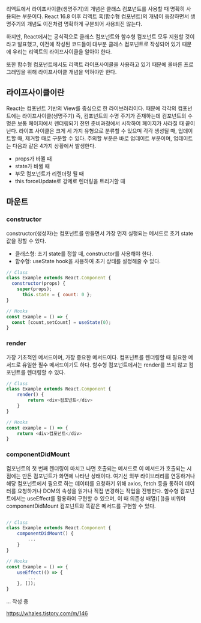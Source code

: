 리액트에서 라이프사이클(생명주기)의 개념은 클래스 컴포넌트를 사용할 때 명확히 사용되는 부분이다.
React 16.8 이후 리액트 훅(함수형 컴포넌트)의 개념이 등장하면서 생명주기의 개념도 이전처럼 명확하게 구분되어 사용되진 않는다.

하지만, React에서는 공식적으로 클래스 컴포넌트와 함수형 컴포넌트 모두 지원할 것이라고 발표했고, 이전에 작성된 코드들이 대부분 클래스 컴포넌트로 작성되어 있기 때문에 우리는 리액트의 라이프사이클을 알아야 한다.

또한 함수형 컴포넌트에서도 리액트 라이프사이클을 사용하고 있기 때문에 올바른 프로그래밍을 위해 라이프사이클 개념을 익혀야만 한다.

## 라이프사이클이란
React는 컴포넌트 기반의 View를 중심으로 한 라이브러리이다. 때문에 각각의 컴포넌트에는 라이프사이클(생명주기) 즉, 컴포넌트의 수명 주기가 존재하는데 컴포넌트의 수명은 보통 페이지에서 렌더링되기 전인 준비과정에서 시작하여 페이지가 사라질 때 끝이 난다.
라이프 사이클은 크게 세 가지 유형으로 분류할 수 있으며 각각 생성될 때, 업데이트할 때, 제거할 때로 구분할 수 있다.
주의할 부분은 바로 업데이트 부분이며, 업데이트는 다음과 같은 4가지 상황에서 발생한다.
- props가 바뀔 때
- state가 바뀔 때
- 부모 컴포넌트가 리렌더링 될 때
- this.forceUpdate로 강제로 렌더링을 트리거할 때

## 마운트
### constructor
constructor(생성자)는 컴포넌트를 만들면서 가장 먼저 실행되는 메서드로 초기 state 값을 정할 수 있다.
- 클래스형: 초기 state를 정할 때, constructor를 사용해야 한다.
- 함수형: useState hook을 사용하여 초기 상태를 설정해줄 수 있다.
```javascript
// Class
class Example extends React.Component {
  constructor(props) {
    super(props);
      this.state = { count: 0 };
}

// Hooks
const Example = () => {
  const [count,setCount] = useState(0);
}
```

### render
가장 기초적인 메서드이며, 가장 중요한 메서드이다. 컴포넌트를 렌더링할 때 필요한 메서드로 유일한 필수 메서드이기도 하다.
함수형 컴포넌트에서는 render를 쓰지 않고 컴포넌트를 렌더링할 수 있다.
```javascript
// Class
class Example extends React.Component {
	render() {
		return <div>컴포넌트</div>
	}
}

// Hooks
const example = () => {
	return <div>컴포넌트</div>
}
```

### componentDidMount
컴포넌트의 첫 번째 렌더링이 마치고 나면 호출되는 메서드로 이 메서드가 호출되는 시점에는 만든 컴포넌트가 화면에 나타난 상태이다.
여기선 외부 라이브러리를 연동하거나 해당 컴포넌트에서 필요로 하는 데이터를 요청하기 위해 axios, fetch 등을 통하여 데이터를 요청하거나 DOM의 속성을 읽거나 직접 변경하는 작업을 진행한다.
함수형 컴포넌트에서는 useEffect를 활용하여 구현할 수 있으며, 이 때 의존성 배열([ ])을 비워야 componentDidMount 컴포넌트와 똑같은 메서드를 구현할 수 있다.
```javascript

// Class
class Example extends React.Component {
	componentDidMount() {
		...
	}
}

// Hooks
const Example = () => {
	useEffect(() => {
		...
	}, []);
}
```

... 작성 중

https://whales.tistory.com/m/146